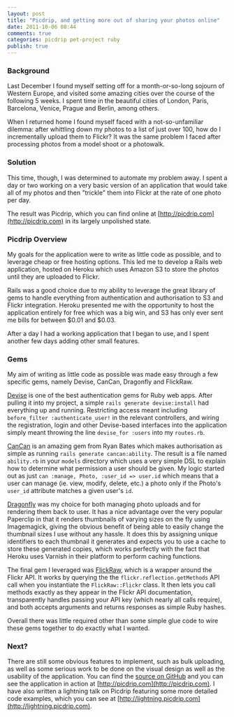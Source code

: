```yaml
---
layout: post
title: "Picdrip, and getting more out of sharing your photos online"
date: 2011-10-06 08:44
comments: true
categories: picdrip pet-project ruby
publish: true
---
```


### Background

Last December I found myself setting off for a month-or-so-long sojourn of Western Europe, and visited some amazing cities over the course of the following 5 weeks. I spent time in the beautiful cities of London, Paris, Barcelona, Venice, Prague and Berlin, among others.

When I returned home I found myself faced with a not-so-unfamiliar dilemma: after whittling down my photos to a list of just over 100, how do I incrementally upload them to Flickr? It was the same problem I faced after processing photos from a model shoot or a photowalk.

### Solution

This time, though, I was determined to automate my problem away. I spent a day or two working on a very basic version of an application that would take all of my photos and then "trickle" them into Flickr at the rate of one photo per day.

The result was Picdrip, which you can find online at [http://picdrip.com](http://picdrip.com) in its largely unpolished state.

### Picdrip Overview

My goals for the application were to write as little code as possible, and to leverage cheap or free hosting options. This led me to develop a Rails web application, hosted on Heroku which uses Amazon S3 to store the photos until they are uploaded to Flickr.

Rails was a good choice due to my ability to leverage the great library of gems to handle everything from authentication and authorisation to S3 and Flickr integration. Heroku presented me with the opportunity to host the application entirely for free which was a big win, and S3 has only ever sent me bills for between $0.01 and $0.03.

After a day I had a working application that I began to use, and I spent another few days adding other small features.

### Gems

My aim of writing as little code as possible was made easy through a few specific gems, namely Devise, CanCan, Dragonfly and FlickRaw.

[Devise](https://github.com/plataformatec/devise) is one of the best authentication gems for Ruby web apps. After pulling it into my project, a simple `rails generate devise:install` had everything up and running. Restricting access meant including `before_filter :authenticate_user!` in the relevant controllers, and wiring the registration, login and other Devise-based interfaces into the application simply meant throwing the line `devise_for :users` into my `routes.rb`.

[CanCan](https://github.com/ryanb/cancan) is an amazing gem from Ryan Bates which makes authorisation as simple as running `rails generate cancan:ability`. The result is a file named `ability.rb` in your `models` directory which uses a very simple DSL to explain how to determine what permission a user should be given. My logic started out as just `can :manage, Photo, :user_id => user.id` which means that a user can manage (ie. view, modify, delete, etc.) a photo only if the Photo's `user_id` attribute matches a given user's `id`.

[Dragonfly](https://github.com/markevans/dragonfly) was my choice for both managing photo uploads and for rendering them back to user. It has a nice advantage over the very popular Paperclip in that it renders thumbnails of varying sizes on the fly using Imagemagick, giving the obvious benefit of being able to easily change the thumbnail sizes I use without any hassle. It does this by assigning unique identifiers to each thumbnail it generates and expects you to use a cache to store these generated copies, which works perfectly with the fact that Heroku uses Varnish in their platform to perform caching functions.

The final gem I leveraged was [FlickRaw](https://github.com/hanklords/flickraw), which is a wrapper around the Flickr API. It works by querying the the `flickr.reflection.getMethods` API call when you instantiate the `FlickRaw::Flickr` class. It then lets you call methods exactly as they appear in the Flickr API documentation, transparently handles passing your API key (which nearly all calls require), and both accepts arguments and returns responses as simple Ruby hashes.

Overall there was little required other than some simple glue code to wire these gems together to do exactly what I wanted.

### Next?

There are still some obvious features to implement, such as bulk uploading, as well as some serious work to be done on the visual design as well as the usability of the application. You can find the [source on GitHub](https://github.com/jamesottaway/picdrip) and you can see the application in action at [http://picdrip.com](http://picdrip.com). I have also written a lightning talk on Picdrip featuring some more detailed code examples, which you can see at [http://lightning.picdrip.com](http://lightning.picdrip.com).
